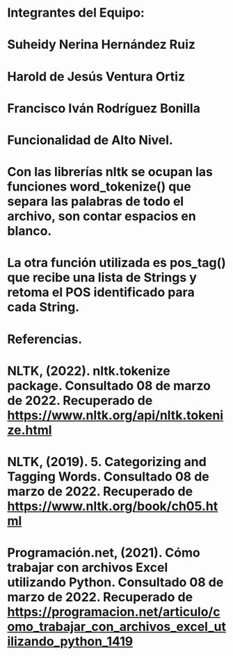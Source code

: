 # Integrantes del Equipo:
#	Suheidy Nerina Hernández Ruiz
#	Harold de Jesús Ventura Ortiz
#	Francisco Iván Rodríguez Bonilla
#
# Funcionalidad de Alto Nivel.
#	Con las librerías nltk se ocupan las funciones word_tokenize() que separa las palabras de todo el archivo, son contar espacios en blanco.
#	La otra función utilizada es pos_tag() que recibe una lista de Strings y retoma el POS identificado para cada String.

# Referencias.
#	NLTK, (2022). nltk.tokenize package. Consultado 08 de marzo de 2022. Recuperado de https://www.nltk.org/api/nltk.tokenize.html
#	NLTK, (2019). 5. Categorizing and Tagging Words. Consultado 08 de marzo de 2022. Recuperado de https://www.nltk.org/book/ch05.html
#	Programación.net, (2021). Cómo trabajar con archivos Excel utilizando Python. Consultado 08 de marzo de 2022. Recuperado de https://programacion.net/articulo/como_trabajar_con_archivos_excel_utilizando_python_1419
#